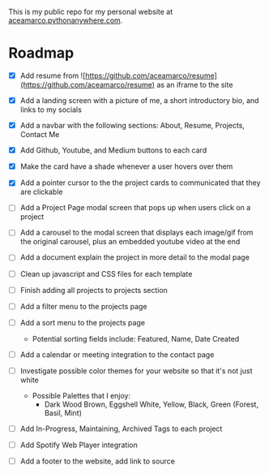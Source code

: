 This is my public repo for my personal website at [aceamarco.pythonanywhere.com](http://aceamarco.pythonanywhere.com/).

# Roadmap

- [x] Add resume from ![https://github.com/aceamarco/resume](https://github.com/aceamarco/resume) as an iframe to the site

- [x] Add a landing screen with a picture of me, a short introductory bio, and links to my socials

- [x] Add a navbar with the following sections: About, Resume, Projects, Contact Me

- [x] Add Github, Youtube, and Medium buttons to each card

- [x] Make the card have a shade whenever a user hovers over them

- [x] Add a pointer cursor to the the project cards to communicated that they are clickable

- [ ] Add a Project Page modal screen that pops up when users click on a project

- [ ] Add a carousel to the modal screen that displays each image/gif from the original carousel, plus an embedded youtube video at the end

- [ ] Add a document explain the project in more detail to the modal page

- [ ] Clean up javascript and CSS files for each template

- [ ] Finish adding all projects to projects section

- [ ] Add a filter menu to the projects page

- [ ] Add a sort menu to the projects page
    - Potential sorting fields include: Featured, Name, Date Created 

- [ ] Add a calendar or meeting integration to the contact page

- [ ] Investigate possible color themes for your website so that it's not just white
    - Possible Palettes that I enjoy:
        - Dark Wood Brown, Eggshell White, Yellow, Black, Green (Forest, Basil, Mint)

- [ ] Add In-Progress, Maintaining, Archived Tags to each project

- [ ] Add Spotify Web Player integration

- [ ] Add a footer to the website, add link to source  